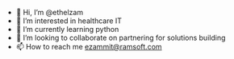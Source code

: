 - 👋 Hi, I’m @ethelzam
- 👀 I’m interested in healthcare IT
- 🌱 I’m currently learning python
- 💞️ I’m looking to collaborate on partnering for solutions building
- 📫 How to reach me ezammit@ramsoft.com

<!---
ethelzam/ethelzam is a ✨ special ✨ repository because its `README.md` (this file) appears on your GitHub profile.
You can click the Preview link to take a look at your changes.
--->
